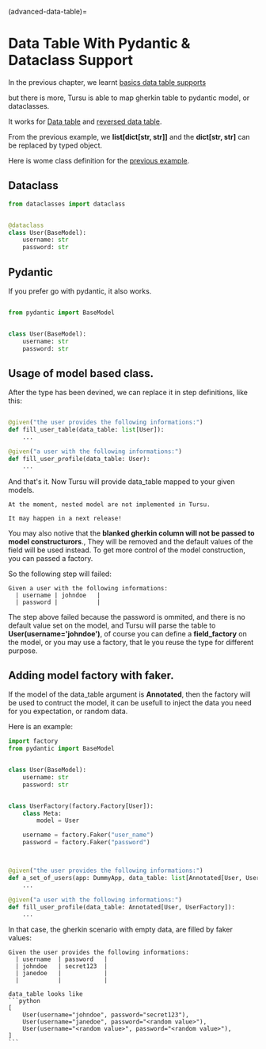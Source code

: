 (advanced-data-table)=

# Data Table With Pydantic & Dataclass Support

In the previous chapter, we learnt [basics data table supports](#step-definition-data-table)

but there is more, Tursu is able to map gherkin table to pydantic model, or dataclasses.

It works for [Data table](#data-table-tabular-data) and [reversed data table](reversed-data-table).

From the previous example, we **list[dict[str, str]]** and the **dict[str, str]** can
be replaced by typed object.

Here is wome class definition for the [previous example](#step-definition-data-table).

## Dataclass

```python
from dataclasses import dataclass


@dataclass
class User(BaseModel):
    username: str
    password: str

```

## Pydantic

If you prefer go with pydantic, it also works.

```python

from pydantic import BaseModel


class User(BaseModel):
    username: str
    password: str

```


## Usage of model based class.

After the type has been devined, we can replace it in step definitions,
like this:

```python

@given("the user provides the following informations:")
def fill_user_table(data_table: list[User]):
    ...

@given("a user with the following informations:")
def fill_user_profile(data_table: User):
    ...
```

And that's it. Now Tursu will provide data_table mapped to your given models.

```{important}
At the moment, nested model are not implemented in Tursu.

It may happen in a next release!
```

You may also notive that the **blanked gherkin column will not be passed to model constructurors**.,
They will be removed and the default values of the field will be used instead.
To get more control of the model construction, you can passed a factory.

So the following step will failed:
```Gherkin
Given a user with the following informations:
  | username | johndoe   |
  | password |           |
```

The step above failed because the password is ommited, and
there is no default value set on the model, and Tursu will parse the table
to **User(username='johndoe')**, of course you can define a **field_factory**
on the model, or you may use a factory, that le you reuse the type for different
purpose.

## Adding model factory with faker.

If the model of the data_table argument is **Annotated**, then the factory
will be used to contruct the model, it can be usefull to inject the data
you need for you expectation, or random data.

Here is an example:

```python
import factory
from pydantic import BaseModel


class User(BaseModel):
    username: str
    password: str


class UserFactory(factory.Factory[User]):
    class Meta:
        model = User

    username = factory.Faker("user_name")
    password = factory.Faker("password")



@given("the user provides the following informations:")
def a_set_of_users(app: DummyApp, data_table: list[Annotated[User, UserFactory]]):
    ...

@given("a user with the following informations:")
def fill_user_profile(data_table: Annotated[User, UserFactory]):
    ...
```

In that case, the gherkin scenario with empty data, are filled by faker values:

```Gherkin
Given the user provides the following informations:
  | username  | password   |
  | johndoe   | secret123  |
  | janedoe   |            |
  |           |            |
```

````{note}
data_table looks like
```python
[
    User(username="johndoe", password="secret123"),
    User(username="janedoe", password="<random value>"),
    User(username="<random value>", password="<random value>"),
]
```
````

